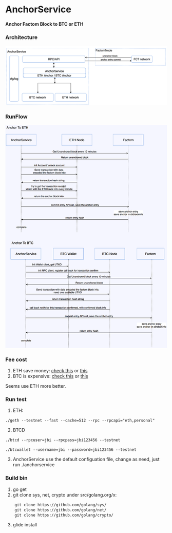 # AnchorService

#### Anchor Factom Block to BTC or ETH


### Architecture
![architecture](./architecture.png)

### RunFlow
![anchorflow](./anchorflow.png)

### Fee cost

1. ETH save money: [check this](https://ropsten.etherscan.io/tx/0x056775fa3b2265d44f75b39f4a15f955959c07f9309148636acbe1e56a238f00) or [this](https://ropsten.etherscan.io/address/0x100c8b406978a413c4305b3aa6074f734fee6c9c)
2. BTC is expensive: [check this](https://www.blocktrail.com/tBTC/tx/8ae6a8186cb2aaca08761f7d4329d2044b04cc1cb3e7603a4a68a268e32ffc73) or [this](https://www.blocktrail.com/tBTC/address/muhwpK9H139vNgufiudcAZP37aKMpmqH4t/transactions)

Seems use ETH more better.

### Run test
1. ETH: 

```
./geth --testnet --fast --cache=512 --rpc --rpcapi="eth,personal"
```

2. BTCD

```
./btcd --rpcuser=jbi --rpcpass=jbi123456 --testnet
```

```
./btcwallet --username=jbi --password=jbi123456 --testnet
```

3. AnchorService
use the default configuation file, change as need, just run ./anchorservice

### Build bin

1. go get  
2. git clone sys, net, crypto under src/golang.org/x:

```
    git clone https://github.com/golang/sys/
    git clone https://github.com/golang/net/
    git clone https://github.com/golang/crypto/
```
3. glide install


    
